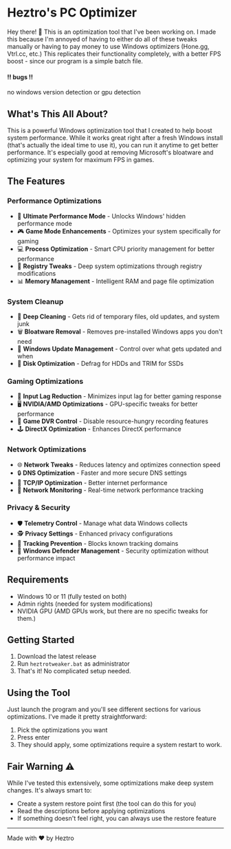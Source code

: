 # Heztro's PC Optimizer

Hey there! 👋 This is an optimization tool that I've been working on. I made this because I'm annoyed of having to either do all of these tweaks manually or having to pay money to use Windows optimizers (Hone.gg, Vtrl.cc, etc.) This replicates their functionality completely, with a better FPS boost - since our program is a simple batch file.

#### !! bugs !!
no windows version detection or gpu detection

## What's This All About?

This is a powerful Windows optimization tool that I created to help boost system performance. While it works great right after a fresh Windows install (that's actually the ideal time to use it), you can run it anytime to get better performance. It's especially good at removing Microsoft's bloatware and optimizing your system for maximum FPS in games.

## The Features

### Performance Optimizations
- 🚀 **Ultimate Performance Mode** - Unlocks Windows' hidden performance mode
- 🎮 **Game Mode Enhancements** - Optimizes your system specifically for gaming
- 💻 **Process Optimization** - Smart CPU priority management for better performance
- 🔧 **Registry Tweaks** - Deep system optimizations through registry modifications
- 📊 **Memory Management** - Intelligent RAM and page file optimization

### System Cleanup
- 🧹 **Deep Cleaning** - Gets rid of temporary files, old updates, and system junk
- 🗑️ **Bloatware Removal** - Removes pre-installed Windows apps you don't need
- 🔄 **Windows Update Management** - Control over what gets updated and when
- 💾 **Disk Optimization** - Defrag for HDDs and TRIM for SSDs

### Gaming Optimizations
- 🎯 **Input Lag Reduction** - Minimizes input lag for better gaming response
- 🖥️ **NVIDIA/AMD Optimizations** - GPU-specific tweaks for better performance
- 🎥 **Game DVR Control** - Disable resource-hungry recording features
- 🕹️ **DirectX Optimization** - Enhances DirectX performance

### Network Optimizations
- 🌐 **Network Tweaks** - Reduces latency and optimizes connection speed
- 🔒 **DNS Optimization** - Faster and more secure DNS settings
- 📡 **TCP/IP Optimization** - Better internet performance
- 🚦 **Network Monitoring** - Real-time network performance tracking

### Privacy & Security
- 🛡️ **Telemetry Control** - Manage what data Windows collects
- 🕵️ **Privacy Settings** - Enhanced privacy configurations
- 🚫 **Tracking Prevention** - Blocks known tracking domains
- 🔐 **Windows Defender Management** - Security optimization without performance impact

## Requirements

- Windows 10 or 11 (fully tested on both)
- Admin rights (needed for system modifications)
- NVIDIA GPU (AMD GPUs work, but there are no specific tweaks for them.)

## Getting Started

1. Download the latest release
2. Run `heztrotweaker.bat` as administrator
3. That's it! No complicated setup needed.

## Using the Tool

Just launch the program and you'll see different sections for various optimizations. I've made it pretty straightforward:

1. Pick the optimizations you want
2. Press enter
3. They should apply, some optimizations require a system restart to work.

## Fair Warning ⚠️

While I've tested this extensively, some optimizations make deep system changes. It's always smart to:
- Create a system restore point first (the tool can do this for you)
- Read the descriptions before applying optimizations
- If something doesn't feel right, you can always use the restore feature

---

Made with ❤️ by Heztro
